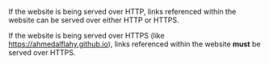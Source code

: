 If the website is being served over HTTP, links referenced within the website can be served over either HTTP or HTTPS.

If the website is being served over HTTPS (like https://ahmedalflahy.github.io), links referenced within the website **must** be served over HTTPS.